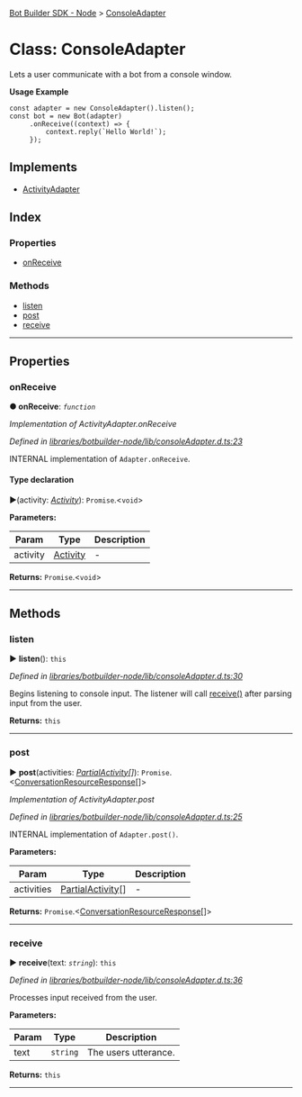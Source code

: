 [Bot Builder SDK - Node](../README.md) > [ConsoleAdapter](../classes/botbuilder_node.consoleadapter.md)



# Class: ConsoleAdapter


Lets a user communicate with a bot from a console window.

**Usage Example**

    const adapter = new ConsoleAdapter().listen();
    const bot = new Bot(adapter)
         .onReceive((context) => {
             context.reply(`Hello World!`);
         });

## Implements

* [ActivityAdapter]()

## Index

### Properties

* [onReceive](botbuilder_node.consoleadapter.md#onreceive)


### Methods

* [listen](botbuilder_node.consoleadapter.md#listen)
* [post](botbuilder_node.consoleadapter.md#post)
* [receive](botbuilder_node.consoleadapter.md#receive)



---
## Properties
<a id="onreceive"></a>

###  onReceive

**●  onReceive**:  *`function`* 

*Implementation of ActivityAdapter.onReceive*

*Defined in [libraries/botbuilder-node/lib/consoleAdapter.d.ts:23](https://github.com/Microsoft/botbuilder-js/blob/a28edbb/libraries/botbuilder-node/lib/consoleAdapter.d.ts#L23)*



INTERNAL implementation of `Adapter.onReceive`.

#### Type declaration
►(activity: *[Activity]()*): `Promise`.<`void`>



**Parameters:**

| Param | Type | Description |
| ------ | ------ | ------ |
| activity | [Activity]()   |  - |





**Returns:** `Promise`.<`void`>






___


## Methods
<a id="listen"></a>

###  listen

► **listen**(): `this`



*Defined in [libraries/botbuilder-node/lib/consoleAdapter.d.ts:30](https://github.com/Microsoft/botbuilder-js/blob/a28edbb/libraries/botbuilder-node/lib/consoleAdapter.d.ts#L30)*



Begins listening to console input. The listener will call [receive()](#receive) after parsing input from the user.




**Returns:** `this`





___

<a id="post"></a>

###  post

► **post**(activities: *[Partial]()[Activity]()[]*): `Promise`.<[ConversationResourceResponse]()[]>



*Implementation of ActivityAdapter.post*

*Defined in [libraries/botbuilder-node/lib/consoleAdapter.d.ts:25](https://github.com/Microsoft/botbuilder-js/blob/a28edbb/libraries/botbuilder-node/lib/consoleAdapter.d.ts#L25)*



INTERNAL implementation of `Adapter.post()`.


**Parameters:**

| Param | Type | Description |
| ------ | ------ | ------ |
| activities | [Partial]()[Activity]()[]   |  - |





**Returns:** `Promise`.<[ConversationResourceResponse]()[]>





___

<a id="receive"></a>

###  receive

► **receive**(text: *`string`*): `this`



*Defined in [libraries/botbuilder-node/lib/consoleAdapter.d.ts:36](https://github.com/Microsoft/botbuilder-js/blob/a28edbb/libraries/botbuilder-node/lib/consoleAdapter.d.ts#L36)*



Processes input received from the user.


**Parameters:**

| Param | Type | Description |
| ------ | ------ | ------ |
| text | `string`   |  The users utterance. |





**Returns:** `this`





___


